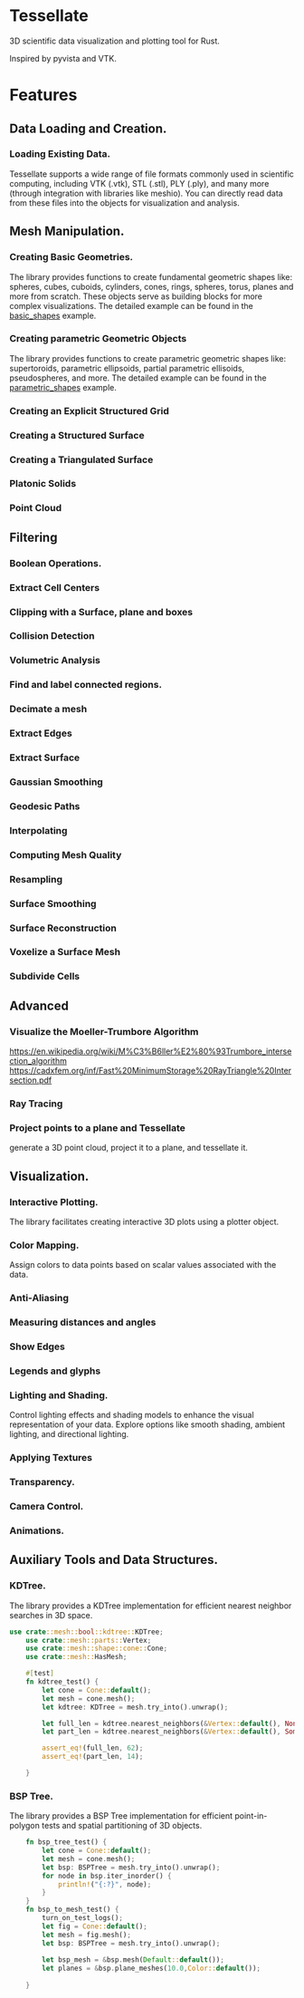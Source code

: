 # Tessellate 
3D scientific data visualization and plotting tool for Rust.

Inspired by pyvista and VTK. 

# Features

## Data Loading and Creation.

### Loading Existing Data.

Tessellate supports a wide range of file formats commonly used in scientific computing, 
including VTK (.vtk), STL (.stl), PLY (.ply), and many more (through integration with libraries like meshio). 
You can directly read data from these files into the objects for visualization and analysis.

 
## Mesh Manipulation.

### Creating Basic Geometries.

The library provides functions to create fundamental geometric shapes like:
spheres, cubes, cuboids, cylinders, cones, rings, spheres, torus, planes and more from scratch.
These objects serve as building blocks for more complex visualizations.
The detailed example can be found in the [basic_shapes](examples/basic_shapes/README.md) example.

### Creating parametric Geometric Objects

The library provides functions to create parametric geometric shapes like:
supertoroids, parametric ellipsoids, partial parametric ellisoids, pseudospheres, and more.
The detailed example can be found in the [parametric_shapes](examples/parametric_shapes/README.md) example.

### Creating an Explicit Structured Grid
### Creating a Structured Surface
### Creating a Triangulated Surface
### Platonic Solids
### Point Cloud


## Filtering
### Boolean Operations.
### Extract Cell Centers
### Clipping with a Surface, plane and boxes
### Collision Detection
### Volumetric Analysis
### Find and label connected regions.
### Decimate a mesh
### Extract Edges
### Extract Surface
### Gaussian Smoothing
### Geodesic Paths
### Interpolating
### Computing Mesh Quality
### Resampling
### Surface Smoothing
### Surface Reconstruction
### Voxelize a Surface Mesh
### Subdivide Cells

## Advanced
### Visualize the Moeller-Trumbore Algorithm    
https://en.wikipedia.org/wiki/M%C3%B6ller%E2%80%93Trumbore_intersection_algorithm
https://cadxfem.org/inf/Fast%20MinimumStorage%20RayTriangle%20Intersection.pdf

### Ray Tracing
### Project points to a plane and Tessellate
generate a 3D point cloud, project it to a plane, and tessellate it.

## Visualization.

### Interactive Plotting. 
The library facilitates creating interactive 3D plots using a plotter object. 

### Color Mapping.
Assign colors to data points based on scalar values associated with the data. 

### Anti-Aliasing
### Measuring distances and angles
### Show Edges
### Legends and glyphs

### Lighting and Shading.
Control lighting effects and shading models to enhance the visual representation of your data. 
Explore options like smooth shading, ambient lighting, and directional lighting.

### Applying Textures
### Transparency.
### Camera Control.
### Animations.

## Auxiliary Tools and Data Structures.

### KDTree.

The library provides a KDTree implementation for efficient nearest neighbor searches in 3D space.

```rust
use crate::mesh::bool::kdtree::KDTree;
    use crate::mesh::parts::Vertex;
    use crate::mesh::shape::cone::Cone;
    use crate::mesh::HasMesh;

    #[test]
    fn kdtree_test() {
        let cone = Cone::default();
        let mesh = cone.mesh();
        let kdtree: KDTree = mesh.try_into().unwrap();

        let full_len = kdtree.nearest_neighbors(&Vertex::default(), None).count();
        let part_len = kdtree.nearest_neighbors(&Vertex::default(), Some(0.7)).count();

        assert_eq!(full_len, 62);
        assert_eq!(part_len, 14);

    }
```

### BSP Tree.

The library provides a BSP Tree implementation for efficient point-in-polygon tests and spatial partitioning of 3D objects.

```rust
    fn bsp_tree_test() {
        let cone = Cone::default();
        let mesh = cone.mesh();
        let bsp: BSPTree = mesh.try_into().unwrap();
        for node in bsp.iter_inorder() {
            println!("{:?}", node);
        }
    }
    fn bsp_to_mesh_test() {
        turn_on_test_logs();
        let fig = Cone::default();
        let mesh = fig.mesh();
        let bsp: BSPTree = mesh.try_into().unwrap();
    
        let bsp_mesh = &bsp.mesh(Default::default());
        let planes = &bsp.plane_meshes(10.0,Color::default());
    
    }
```
